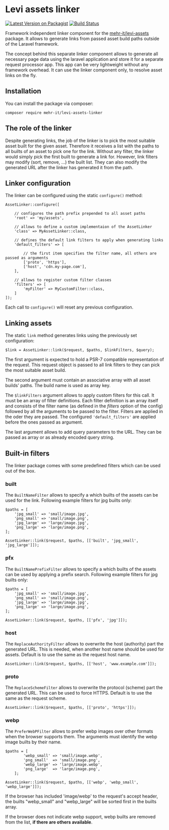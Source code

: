 # Levi assets linker
[![Latest Version on Packagist](https://img.shields.io/packagist/v/mehr-it/levi-assets-linker.svg?style=flat-square)](https://packagist.org/packages/mehr-it/levi-assets-linker)
[![Build Status](https://travis-ci.org/mehr-it/levi-assets-linker.svg?branch=master)](https://travis-ci.org/mehr-it/levi-assets-linker)

Framework independent linker component for the [mehr-it/levi-assets](https://packagist.org/packages/mehr-it/levi-assets) 
package. It allows to generate links from passed asset build paths outside of the Laravel framework. 

The concept behind this separate linker component allows to generate all necessary page data using
the laravel application and store it for a separate request processor app. This app can be very
lightweight without any framework overhead. It can use the linker component only, to resolve
asset links on the fly.

## Installation

You can install the package via composer:

    composer require mehr-it/levi-assets-linker

## The role of the linker

Despite generating links, the job of the linker is to pick the most suitable asset built for the given
asset. Therefore it receives a list with the paths to all builts of an asset to pick one for the link.
Without any filter, the linker would simply pick the first built to generate a link for. However, 
link filters may modify (sort, remove, ...) the built list. They can also modify the generated URL
after the linker has generated it from the path.


## Linker configuration

The linker can be configured using the static `configure()` method:

    AssetLinker::configure([
    
        // configures the path prefix prepended to all asset paths
        'root' => 'my/assets',
        
        // allows to define a custom implementaion of the AssetLinker
        'class' => MyAssetLinker::class,
        
        // defines the default link filters to apply when generating links
        'default_filters' => [
        
            // the first item specifies the filter name, all others are passed as arguments
            ['proto', 'https'],
            ['host', 'cdn.my-page.com'],
        ],
        
        // allows to register custom filter classes
        'filters' => [
            'myFilter' => MyCustomFilter::class,
        ] 
    ]);
    
Each call to `configure()` will reset any previous configuration.


## Linking assets

The static `link` method generates links using the previously set configuration:

    $link = AssetLinker::link($request, $paths, $linkFilters, $query);
    
The first argument is expected to hold a PSR-7 compatible representation of the request. This request
object is passed to all link filters to they can pick the most suitable asset build.

The second argument must contain an associative array with all asset builds' paths. The build name is
used as array key.

The `$linkFilters` argument allows to apply custom filters for this call. It must be an array
of filter definitions. Each filter definition is an array itself and consists of the filter name
(as defined in the *filters* option of the config) followed by all the arguments to be passed
to the filter. Filters are applied in the oder they are passed. The configured `'default_filters'`
are applied before the ones passed as argument.

The last argument allows to add query parameters to the URL. They can be passed as array or as already
encoded query string.


## Built-in filters
The linker package comes with some predefined filters which can be used out of the box.

### built
The `BuiltNameFilter` allows to specify a which builts of the assets can be used for the link. 
Following example filters for jpg builts only:

    $paths = [
        'jpg_small' => 'small/image.jpg',
        'png_small' => 'small/image.png',
        'jpg_large' => 'large/image.jpg',
        'png_large' => 'large/image.png',
    ];
    
    AssetLinker::link($request, $paths, [['built', 'jpg_small', 'jpg_large']]);
    
### pfx
The `BuiltNamePrefixFilter` allows to specify a which builts of the assets can be used by applying a
prefix search. Following example filters for jpg builts only:

    $paths = [
        'jpg_small' => 'small/image.jpg',
        'png_small' => 'small/image.png',
        'jpg_large' => 'large/image.jpg',
        'png_large' => 'large/image.png',
    ];
    
    AssetLinker::link($request, $paths, [['pfx', 'jpg']]);
    
### host
The `ReplaceAuthorityFilter` allows to overwrite the host (authority) part the generated URL. This is
needed, when another host name should be used for assets. Default is to use the same as the 
request host name.
    
    AssetLinker::link($request, $paths, [['host', 'www.example.com']]);
    
### proto
The `ReplaceSchemeFilter` allows to overwrite the protocol (scheme) part the generated URL. This 
can be used to force HTTPS. Default is to use the same as the request scheme.
    
    AssetLinker::link($request, $paths, [['proto', 'https']]);
    

### webp
The `PreferWebPFilter` allows to prefer webp images over other formats when the browser supports 
them. The arguments must identify the webp image builts by their name.  
    
    $paths = [
            'webp_small' => 'small/image.webp',
            'png_small'  => 'small/image.png',
            'webp_large' => 'large/image.webp',
            'png_large'  => 'large/image.png',
        ];
    
    AssetLinker::link($request, $paths, [['webp', 'webp_small', 'webp_large']]);
    
If the browser has included 'image/webp' to the request's accept header, the builts "webp_small" and
"webp_large" will be sorted first in the builts array.

If the browser does not indicate webp support, webp builts are removed from the list, **if there are
others available**.